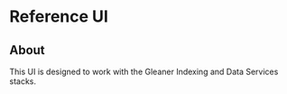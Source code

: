 # Reference UI

## About

This UI is designed to work with the Gleaner Indexing and Data Services stacks. 
